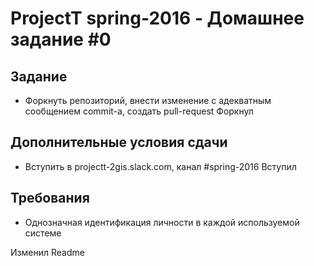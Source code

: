 # ProjectT spring-2016 - Домашнее задание #0
## Задание
- Форкнуть репозиторий, внести изменение с адекватным сообщением commit-а, создать pull-request
Форкнул
## Дополнительные условия сдачи
- Вступить в projectt-2gis.slack.com, канал #spring-2016
Вступил
## Требования
- Однозначная идентификация личности в каждой используемой системе

Изменил Readme
